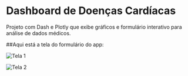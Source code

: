 # Dashboard de Doenças Cardíacas

Projeto com Dash e Plotly que exibe gráficos e formulário interativo para análise de dados médicos.

##Aqui está a tela do formulário do app:

![Tela 1](screenshots/tela1.png)

![Tela 2](screenshots/tela2.png)
